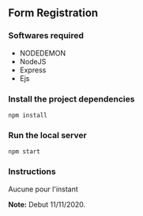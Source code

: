## Form Registration

### Softwares required
- NODEDEMON
- NodeJS
- Express
- Ejs

### Install the project dependencies
```
npm install
```

### Run the local server
```
npm start
```

### Instructions
Aucune pour l'instant 

**Note:** Debut 11/11/2020.
